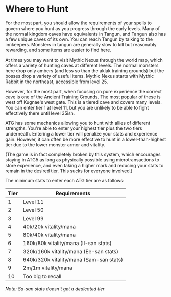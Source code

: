 # Where to Hunt

For the most part, you should allow the requirements of your spells to govern where you hunt as you progress through the early levels.
Many of the normal kingdom caves have equivalents in Tangun, and Tangun also has a few unique caves of its own. You can reach Tangun by talking to the innkeepers. Monsters in tangun are generally slow to kill but reasonably rewarding, and some items are easier to find here.

At times you may want to visit Mythic Nexus through the world map, which offers a variety of hunting caves at different levels. The normal monsters here drop only ambers (and less so than the aklak training grounds) but the bosses drop a variety of useful items. Mythic Nexus starts with Mythic Rabbit in the northeast, accessible from level 25.

However, for the most part, when focusing on pure experience the correct cave is one of the Ancient Training Grounds. The most popular of these is west off Kugnae's west gate. This is a tiered cave and covers many levels. You can enter tier 1 at level 11, but you are unlikely to be able to fight effectively there until level 35ish.

ATG has some mechanics allowing you to hunt with allies of different strengths. You're able to enter your highest tier plus the two tiers underneath. Entering a lower tier will penalize your stats and experience gain. However, it can often be more effective to hunt in a lower-than-highest tier due to the lower monster armor and vitality.

(The game is in fact completely broken by this system, which encourages staying in ATG5 as long as physically possible using microtransactions to store experience, and even taking a higher mark and reducing your stats to remain in the desired tier. This sucks for everyone involved.)

The minimum stats to enter each ATG tier are as follows:

| Tier | Requirements                            |
| ---- | --------------------------------------- |
| 1    | Level 11                                |
| 2    | Level 50                                |
| 3    | Level 99                                |
| 4    | 40k/20k vitality/mana                   |
| 5    | 80k/40k vitality/mana                   |
| 6    | 160k/80k vitality/mana (Il-san stats)   |
| 7    | 320k/160k vitality/mana (Ee-san stats)  |
| 8    | 640k/320k vitality/mana (Sam-san stats) |
| 9    | 2m/1m vitality/mana                     |
| 10   | Too big to recall                       |

_Note: Sa-san stats doesn't get a dedicated tier_
